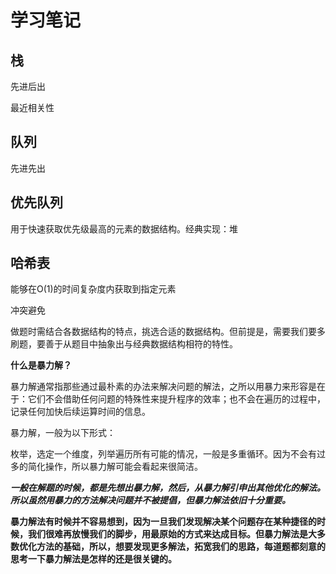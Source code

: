 # 学习笔记

## 栈

先进后出

最近相关性

## 队列

先进先出

## 优先队列

用于快速获取优先级最高的元素的数据结构。经典实现：堆

## 哈希表

能够在O(1)的时间复杂度内获取到指定元素

冲突避免

做题时需结合各数据结构的特点，挑选合适的数据结构。但前提是，需要我们要多刷题，要善于从题目中抽象出与经典数据结构相符的特性。

**什么是暴力解？**

暴力解通常指那些通过最朴素的办法来解决问题的解法，之所以用暴力来形容是在于：它们不会借助任何问题的特殊性来提升程序的效率；也不会在遍历的过程中，记录任何加快后续运算时间的信息。

暴力解，一般为以下形式：

枚举，选定一个维度，列举遍历所有可能的情况，一般是多重循环。因为不会有过多的简化操作，所以暴力解可能会看起来很简洁。

***一般在解题的时候，都是先想出暴力解，然后，从暴力解引申出其他优化的解法。所以虽然用暴力的方法解决问题并不被提倡，但暴力解法依旧十分重要。***

**暴力解法有时候并不容易想到，因为一旦我们发现解决某个问题存在某种捷径的时候，我们很难再放慢我们的脚步，用最原始的方式来达成目标。但暴力解法是大多数优化方法的基础，所以，想要发现更多解法，拓宽我们的思路，每道题都刻意的思考一下暴力解法是怎样的还是很关键的。**